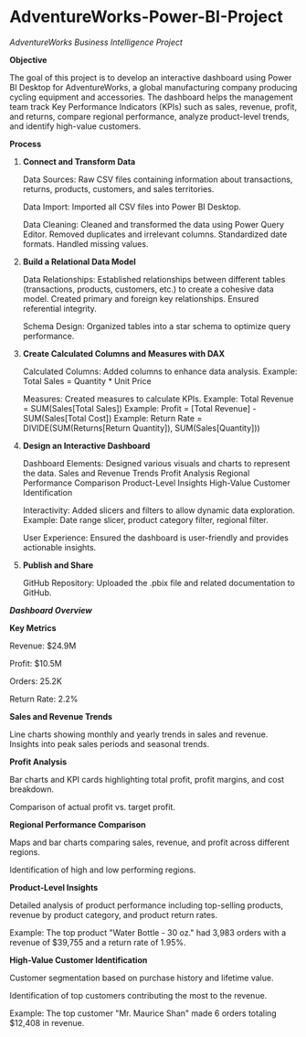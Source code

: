 # AdventureWorks-Power-BI-Project

_AdventureWorks Business Intelligence Project_

**Objective**

The goal of this project is to develop an interactive dashboard using Power BI Desktop for AdventureWorks, a global manufacturing company producing cycling equipment and accessories. The dashboard helps the management team track Key Performance Indicators (KPIs) such as sales, revenue, profit, and returns, compare regional performance, analyze product-level trends, and identify high-value customers.

**Process**

1. **Connect and Transform Data**

   Data Sources: Raw CSV files containing information about transactions, returns, products, customers, and sales territories.

   Data Import: Imported all CSV files into Power BI Desktop.

   Data Cleaning: Cleaned and transformed the data using Power Query Editor.
                  Removed duplicates and irrelevant columns.
                  Standardized date formats.
                  Handled missing values.

2. **Build a Relational Data Model**

   Data Relationships: Established relationships between different tables (transactions, products, customers, etc.) to create a cohesive data model.
                       Created primary and foreign key relationships.
                       Ensured referential integrity.

   Schema Design: Organized tables into a star schema to optimize query performance.

3. **Create Calculated Columns and Measures with DAX**

   Calculated Columns: Added columns to enhance data analysis.
                    Example: Total Sales = Quantity * Unit Price

   Measures: Created measures to calculate KPIs.
             Example: Total Revenue = SUM(Sales[Total Sales])
             Example: Profit = [Total Revenue] - SUM(Sales[Total Cost])
             Example: Return Rate = DIVIDE(SUM(Returns[Return Quantity]), SUM(Sales[Quantity]))

4. **Design an Interactive Dashboard**

    Dashboard Elements: Designed various visuals and charts to represent the data.
                        Sales and Revenue Trends
                        Profit Analysis
                        Regional Performance Comparison
                        Product-Level Insights
                        High-Value Customer Identification

   Interactivity: Added slicers and filters to allow dynamic data exploration.
                  Example: Date range slicer, product category filter, regional filter.

   User Experience: Ensured the dashboard is user-friendly and provides actionable insights.

5. **Publish and Share**

   GitHub Repository: Uploaded the .pbix file and related documentation to GitHub.


_**Dashboard Overview**_

**Key Metrics**

  Revenue: $24.9M

  Profit: $10.5M

  Orders: 25.2K

  Return Rate: 2.2%

**Sales and Revenue Trends**

  Line charts showing monthly and yearly trends in sales and revenue.
  Insights into peak sales periods and seasonal trends.

**Profit Analysis**

  Bar charts and KPI cards highlighting total profit, profit margins, and cost breakdown.

  Comparison of actual profit vs. target profit.

**Regional Performance Comparison**

  Maps and bar charts comparing sales, revenue, and profit across different regions.

  Identification of high and low performing regions.

**Product-Level Insights**

  Detailed analysis of product performance including top-selling products, revenue by product category, and product return rates.

  Example: The top product "Water Bottle - 30 oz." had 3,983 orders with a revenue of $39,755 and a return rate of 1.95%.

**High-Value Customer Identification**

  Customer segmentation based on purchase history and lifetime value.

  Identification of top customers contributing the most to the revenue.

  Example: The top customer "Mr. Maurice Shan" made 6 orders totaling $12,408 in revenue.
